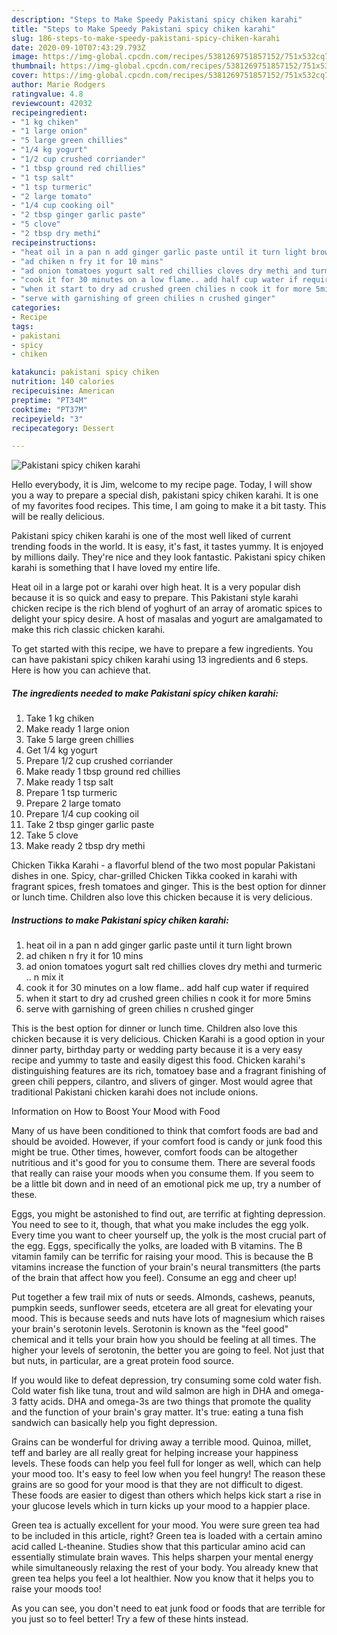 ```yaml
---
description: "Steps to Make Speedy Pakistani spicy chiken karahi"
title: "Steps to Make Speedy Pakistani spicy chiken karahi"
slug: 186-steps-to-make-speedy-pakistani-spicy-chiken-karahi
date: 2020-09-10T07:43:29.793Z
image: https://img-global.cpcdn.com/recipes/5381269751857152/751x532cq70/pakistani-spicy-chiken-karahi-recipe-main-photo.jpg
thumbnail: https://img-global.cpcdn.com/recipes/5381269751857152/751x532cq70/pakistani-spicy-chiken-karahi-recipe-main-photo.jpg
cover: https://img-global.cpcdn.com/recipes/5381269751857152/751x532cq70/pakistani-spicy-chiken-karahi-recipe-main-photo.jpg
author: Marie Rodgers
ratingvalue: 4.8
reviewcount: 42032
recipeingredient:
- "1 kg chiken"
- "1 large onion"
- "5 large green chillies"
- "1/4 kg yogurt"
- "1/2 cup crushed corriander"
- "1 tbsp ground red chillies"
- "1 tsp salt"
- "1 tsp turmeric"
- "2 large tomato"
- "1/4 cup cooking oil"
- "2 tbsp ginger garlic paste"
- "5 clove"
- "2 tbsp dry methi"
recipeinstructions:
- "heat oil in a pan n add ginger garlic paste until it turn light brown"
- "ad chiken n fry it for 10 mins"
- "ad onion tomatoes yogurt salt red chillies cloves dry methi and turmeric .. n mix it"
- "cook it for 30 minutes on a low flame.. add half cup water if required"
- "when it start to dry ad crushed green chilies n cook it for more 5mins"
- "serve with garnishing of green chilies n crushed ginger"
categories:
- Recipe
tags:
- pakistani
- spicy
- chiken

katakunci: pakistani spicy chiken 
nutrition: 140 calories
recipecuisine: American
preptime: "PT34M"
cooktime: "PT37M"
recipeyield: "3"
recipecategory: Dessert

---
```



![Pakistani spicy chiken karahi](https://img-global.cpcdn.com/recipes/5381269751857152/751x532cq70/pakistani-spicy-chiken-karahi-recipe-main-photo.jpg)

Hello everybody, it is Jim, welcome to my recipe page. Today, I will show you a way to prepare a special dish, pakistani spicy chiken karahi. It is one of my favorites food recipes. This time, I am going to make it a bit tasty. This will be really delicious.

Pakistani spicy chiken karahi is one of the most well liked of current trending foods in the world. It is easy, it's fast, it tastes yummy. It is enjoyed by millions daily. They're nice and they look fantastic. Pakistani spicy chiken karahi is something that I have loved my entire life.

Heat oil in a large pot or karahi over high heat. It is a very popular dish because it is so quick and easy to prepare. This Pakistani style karahi chicken recipe is the rich blend of yoghurt of an array of aromatic spices to delight your spicy desire. A host of masalas and yogurt are amalgamated to make this rich classic chicken karahi.


To get started with this recipe, we have to prepare a few ingredients. You can have pakistani spicy chiken karahi using 13 ingredients and 6 steps. Here is how you can achieve that.

<!--inarticleads1-->

##### The ingredients needed to make Pakistani spicy chiken karahi:

1. Take 1 kg chiken
1. Make ready 1 large onion
1. Take 5 large green chillies
1. Get 1/4 kg yogurt
1. Prepare 1/2 cup crushed corriander
1. Make ready 1 tbsp ground red chillies
1. Make ready 1 tsp salt
1. Prepare 1 tsp turmeric
1. Prepare 2 large tomato
1. Prepare 1/4 cup cooking oil
1. Take 2 tbsp ginger garlic paste
1. Take 5 clove
1. Make ready 2 tbsp dry methi


Chicken Tikka Karahi - a flavorful blend of the two most popular Pakistani dishes in one. Spicy, char-grilled Chicken Tikka cooked in karahi with fragrant spices, fresh tomatoes and ginger. This is the best option for dinner or lunch time. Children also love this chicken because it is very delicious. 

<!--inarticleads2-->

##### Instructions to make Pakistani spicy chiken karahi:

1. heat oil in a pan n add ginger garlic paste until it turn light brown
1. ad chiken n fry it for 10 mins
1. ad onion tomatoes yogurt salt red chillies cloves dry methi and turmeric .. n mix it
1. cook it for 30 minutes on a low flame.. add half cup water if required
1. when it start to dry ad crushed green chilies n cook it for more 5mins
1. serve with garnishing of green chilies n crushed ginger


This is the best option for dinner or lunch time. Children also love this chicken because it is very delicious. Chicken Karahi is a good option in your dinner party, birthday party or wedding party because it is a very easy recipe and yummy to taste and easily digest this food. Chicken karahi&#39;s distinguishing features are its rich, tomatoey base and a fragrant finishing of green chili peppers, cilantro, and slivers of ginger. Most would agree that traditional Pakistani chicken karahi does not include onions. 

Information on How to Boost Your Mood with Food


Many of us have been conditioned to think that comfort foods are bad and should be avoided. However, if your comfort food is candy or junk food this might be true. Other times, however, comfort foods can be altogether nutritious and it's good for you to consume them. There are several foods that really can raise your moods when you consume them. If you seem to be a little bit down and in need of an emotional pick me up, try a number of these.

Eggs, you might be astonished to find out, are terrific at fighting depression. You need to see to it, though, that what you make includes the egg yolk. Every time you want to cheer yourself up, the yolk is the most crucial part of the egg. Eggs, specifically the yolks, are loaded with B vitamins. The B vitamin family can be terrific for raising your mood. This is because the B vitamins increase the function of your brain's neural transmitters (the parts of the brain that affect how you feel). Consume an egg and cheer up!

Put together a few trail mix of nuts or seeds. Almonds, cashews, peanuts, pumpkin seeds, sunflower seeds, etcetera are all great for elevating your mood. This is because seeds and nuts have lots of magnesium which raises your brain's serotonin levels. Serotonin is known as the "feel good" chemical and it tells your brain how you should be feeling at all times. The higher your levels of serotonin, the better you are going to feel. Not just that but nuts, in particular, are a great protein food source.

If you would like to defeat depression, try consuming some cold water fish. Cold water fish like tuna, trout and wild salmon are high in DHA and omega-3 fatty acids. DHA and omega-3s are two things that promote the quality and the function of your brain's gray matter. It's true: eating a tuna fish sandwich can basically help you fight depression. 

Grains can be wonderful for driving away a terrible mood. Quinoa, millet, teff and barley are all really great for helping increase your happiness levels. These foods can help you feel full for longer as well, which can help your mood too. It's easy to feel low when you feel hungry! The reason these grains are so good for your mood is that they are not difficult to digest. These foods are easier to digest than others which helps kick start a rise in your glucose levels which in turn kicks up your mood to a happier place.

Green tea is actually excellent for your mood. You were sure green tea had to be included in this article, right? Green tea is loaded with a certain amino acid called L-theanine. Studies show that this particular amino acid can essentially stimulate brain waves. This helps sharpen your mental energy while simultaneously relaxing the rest of your body. You already knew that green tea helps you feel a lot healthier. Now you know that it helps you to raise your moods too!

As you can see, you don't need to eat junk food or foods that are terrible for you just so to feel better! Try  a few  of  these  hints  instead.


